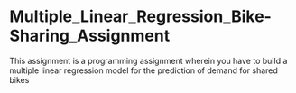 # Multiple_Linear_Regression_Bike-Sharing_Assignment
This assignment is a programming assignment wherein you have to build a multiple linear regression model for the prediction of demand for shared bikes
